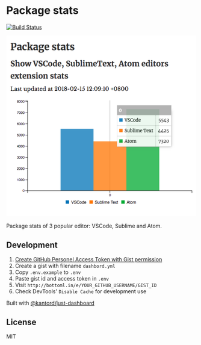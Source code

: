 # Package stats

[![Build Status](https://travis-ci.org/Yukaii/package-stats.svg?branch=master)](https://travis-ci.org/Yukaii/package-stats)

![stats](./docs/images/package-stats-new.png)

Package stats of 3 popular editor: VSCode, Sublime and Atom.

## Development

1. [Create GitHub Personel Access Token with Gist permission](https://github.com/settings/tokens/new)
1. Create a gist with filename `dashbord.yml`
1. Copy `.env.example` to `.env`
1. Paste gist id and access token in `.env`
1. Visit `http://bottoml.in/e/YOUR_GITHUB_USERNAME/GIST_ID`
1. Check DevTools' `Disable Cache` for development use

Built with [@kantord/just-dashboard](https://github.com/kantord/just-dashboard)

## License

MIT

